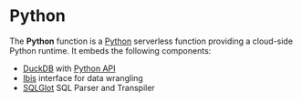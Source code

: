 # Python

The **Python** function is a [Python](https://www.python.org/) serverless function providing a cloud-side Python runtime. It embeds the following components:

- [DuckDB](https://duckdb.org/) with [Python API](https://duckdb.org/docs/api/python/overview.html)
- [Ibis](https://github.com/ibis-project/ibis) interface for data wrangling
- [SQLGlot](https://github.com/tobymao/sqlglot) SQL Parser and Transpiler
